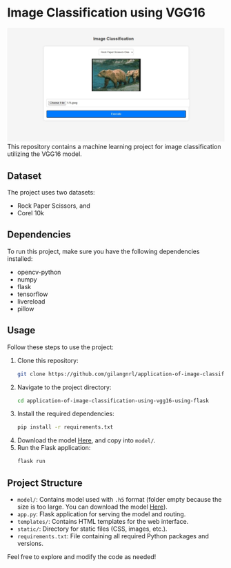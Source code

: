 # Image Classification using VGG16
![Example](/static/example.jpg)
This repository contains a machine learning project for image classification utilizing the VGG16 model.

## Dataset

The project uses two datasets:
- Rock Paper Scissors, and
- Corel 10k

## Dependencies

To run this project, make sure you have the following dependencies installed:
- opencv-python
- numpy
- flask
- tensorflow
- livereload
- pillow

## Usage

Follow these steps to use the project:
1. Clone this repository:
   ```bash
   git clone https://github.com/gilangnrl/application-of-image-classification-using-vgg16-using-flask
   ```
2. Navigate to the project directory:
   ```bash
   cd application-of-image-classification-using-vgg16-using-flask
   ```
3. Install the required dependencies:
   ```bash
   pip install -r requirements.txt
   ```
4. Download the model [Here](https://drive.google.com/drive/folders/1dIfktYxRH76ktCSWUakhoAb07rppCGgw?usp=sharing), and copy into `model/`.
5. Run the Flask application:
   ```bash
   flask run
   ```

## Project Structure

- `model/`: Contains model used with `.h5` format (folder empty because the size is too large. You can download the model [Here](https://drive.google.com/drive/folders/1dIfktYxRH76ktCSWUakhoAb07rppCGgw?usp=sharing)).
- `app.py`: Flask application for serving the model and routing.
- `templates/`: Contains HTML templates for the web interface.
- `static/`: Directory for static files (CSS, images, etc.).
- `requirements.txt`: File containing all required Python packages and versions.

Feel free to explore and modify the code as needed!
```
